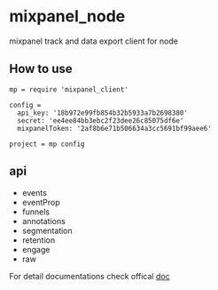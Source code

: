 mixpanel_node
=============

mixpanel track and data export client for node

## How to use

```
mp = require 'mixpanel_client'

config = 
  api_key: '18b972e99fb854b32b5933a7b2698380'
  secret: 'ee4ee84bb3ebc2f23dee26c85075df6e'
  mixpanelToken: '2af8b6e71b506634a3cc5691bf99aee6'
  
project = mp config
```

## api
- events
- eventProp
- funnels
- annotations 
- segmentation
- retention
- engage
- raw

For detail documentations check offical [doc](https://mixpanel.com/docs/api-documentation/data-export-api)
